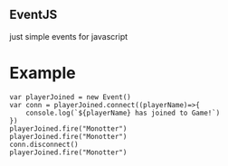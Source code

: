 ## EventJS
just simple events for javascript
# Example
```
var playerJoined = new Event()
var conn = playerJoined.connect((playerName)=>{
    console.log(`${playerName} has joined to Game!`)
})
playerJoined.fire("Monotter")
playerJoined.fire("Monotter")
conn.disconnect()
playerJoined.fire("Monotter")
```
